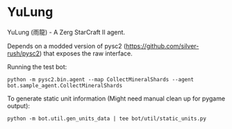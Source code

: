 # YuLung
YuLung (雨龍) - A Zerg StarCraft II agent.

Depends on a modded version of pysc2 (https://github.com/silver-rush/pysc2) that
exposes the raw interface.

Running the test bot: 

`python -m pysc2.bin.agent --map CollectMineralShards --agent bot.sample_agent.CollectMineralShards`

To generate static unit information (Might need manual clean up for pygame output):

`python -m bot.util.gen_units_data | tee bot/util/static_units.py`
